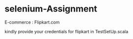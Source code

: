 # selenium-Assignment

E-commerce : Flipkart.com

kindly provide your credentials for flipkart in TestSetUp.scala
